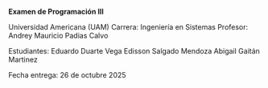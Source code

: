 **Examen de Programación III**

Universidad Americana (UAM)
Carrera: Ingeniería en Sistemas
Profesor: Andrey Mauricio Padias Calvo

Estudiantes:
Eduardo Duarte Vega
Edisson Salgado Mendoza
Abigail Gaitán Martinez

Fecha entrega: 26 de octubre 2025
